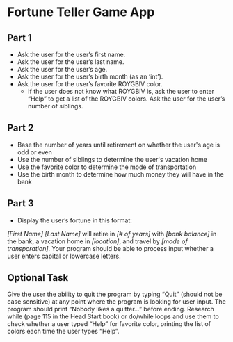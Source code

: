 # Fortune Teller Game App

## Part 1
- Ask the user for the user’s first name.
- Ask the user for the user’s last name.
- Ask the user for the user’s age.
- Ask the user for the user’s birth month (as an ‘int’).
- Ask the user for the user’s favorite ROYGBIV color.
	- If the user does not know what ROYGBIV is, ask the user to enter “Help” to get a list of the ROYGBIV colors.
Ask the user for the user’s number of siblings.

## Part 2

- Base the number of years until retirement on whether the user's age is odd or even
- Use the number of siblings to determine the user's vacation home
- Use the favorite color to determine the mode of transportation
- Use the birth month to determine how much money they will have in the bank

## Part 3
- Display the user’s fortune in this format:

*[First Name]* *[Last Name]* will retire in *[# of years]* with *[bank balance]* in the bank,
a vacation home in *[location]*, and travel by *[mode of transporation]*.
Your program should be able to process input whether a user enters capital or lowercase letters.

## Optional Task

Give the user the ability to quit the program by typing “Quit” (should not be case sensitive) at any point where the program is looking for user input. The program should print “Nobody likes a quitter…” before ending.
Research while (page 115 in the Head Start book) or do/while loops and use them to check whether a user typed “Help” for favorite color, printing the list of colors each time the user types “Help”.
